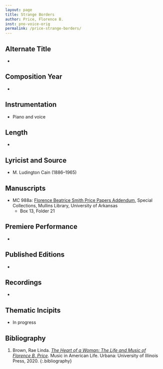 ```yaml
---
layout: page
title: Strange Borders
author: Price, Florence B.
inst: pno-voice-orig
permalink: /price-strange-borders/
---
```


## Alternate Title
- 

## Composition Year
- 

## Instrumentation
- Piano and voice

## Length
- 

## Lyricist and Source
- M. Ludington Cain (1886&ndash;1965)

## Manuscripts
- MC 988a: <a href="https://uark.as.atlas-sys.com/repositories/2/resources/1522" target="_blank">Florence Beatrice Smith Price Papers Addendum</a>, Special Collections, Mullins Library, University of Arkansas
    * Box 13, Folder 21

## Premiere Performance
- 

## Published Editions
- 

## Recordings
- 

## Thematic Incipits
- In progress

## Bibliography
1. Brown, Rae Linda. <a href="https://www.worldcat.org/title/1122800180" target="_blank">*The Heart of a Woman: The Life and Music of Florence B. Price*</a>. Music in American Life. Urbana: University of Illinois Press, 2020.
{:.bibliography}
